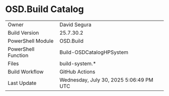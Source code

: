 ﻿# OSD.Build Catalog

| | |
|-|-|
| Owner | David Segura |
| Build Version | 25.7.30.2 |
| PowerShell Module | OSD.Build |
| PowerShell Function | Build-OSDCatalogHPSystem |
| Files | build-system.* |
| Build Workflow | GitHub Actions |
| Last Update | Wednesday, July 30, 2025 5:06:49 PM UTC |
